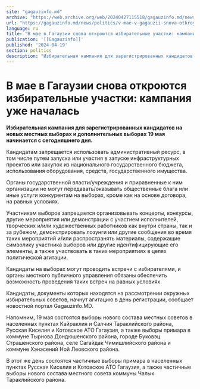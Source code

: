 ```yaml
---
site: "gagauzinfo.md"
archive: "https://web.archive.org/web/20240427115518/gagauzinfo.md/news/politics/v-mae-v-gagauzii-snova-otkroyutsya-izbiratelnie-uchastki-kampaniya-uzhe-nachalas"
url: "https://gagauzinfo.md/news/politics/v-mae-v-gagauzii-snova-otkroyutsya-izbiratelnie-uchastki-kampaniya-uzhe-nachalas"
language: ru
title: "В мае в Гагаузии снова откроются избирательные участки: кампания уже началась"
publication: '[[Gagauzinfo]]'
published: '2024-04-19'
section: politics
description: "Избирательная кампания для зарегистрированных кандидатов на новых местных выборах и дополнительных выборах 19 мая начинается с сегодняшнего дня."
---
```


# В мае в Гагаузии снова откроются избирательные участки: кампания уже началась

**Избирательная кампания для зарегистрированных кандидатов на новых местных выборах и дополнительных выборах 19 мая начинается с сегодняшнего дня.**

Кандидатам запрещается использовать административный ресурс, в том числе путем запуска или участия в запуске инфраструктурных проектов или закупок из национального государственного бюджета, использования оборудования, средств, государственного имущества.

Органы государственной власти/учреждения и приравненные к ним организации не могут передавать/оказывать общественные блага или иные услуги конкурентам на выборах, кроме как на основе договора, на равных условиях.

Участникам выборов запрещается организовывать концерты, конкурсы, другие мероприятия или демонстрации с участием исполнителей, творческих и/или художественных работников как внутри страны, так и за рубежом, демонстрировать лозунги или другие сообщения во время таких мероприятий и/или распространять материалы, содержащие символику участника выборов или другие идентифицирующие его элементы, а также участвовать в таких мероприятиях в целях политической агитации.

Кандидаты на выборах могут проводить встречи с избирателями, и органы местного публичного управления обязаны обеспечить возможность проведения таких встреч на равных условиях.

Кандидаты, документы которых находятся на рассмотрении окружных избирательных советов, начнут агитацию в день регистрации, сообщает новостной портал Gagauzinfo.MD.

Напомним, 19 мая состоятся выборы нового состава местных советов в населенных пунктах Кайраклия и Салчия Тараклийского района, Русская Киселия и Котовское АТО Гагаузия, а также выборы примара в коммуне Тырнова Дондюшенского района, городе Буковэц Страшенского района, селе Сагайдак Чимишлийского района и коммуне Хэнэсений Ной Леовского района.

В этот же день состоятся частичные выборы примара в населенных пунктах Русская Киселия и Котовское АТО Гагаузия, а также частичные выборы нового состава местного совета коммуны Чалык Тараклийского района.
